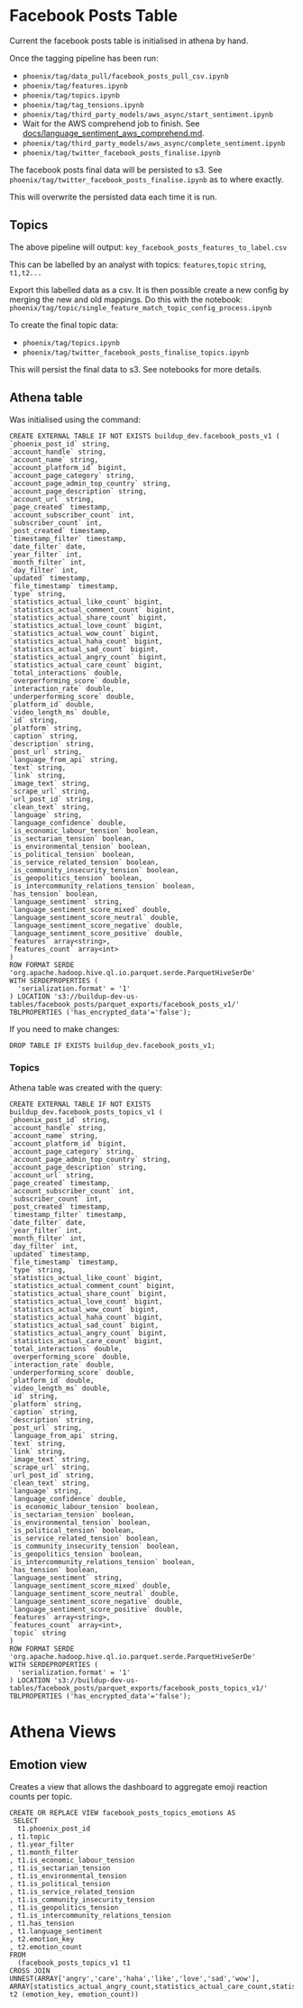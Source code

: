 # Facebook Posts Table
Current the facebook posts table is initialised in athena by hand.

Once the tagging pipeline has been run:
- `phoenix/tag/data_pull/facebook_posts_pull_csv.ipynb`
- `phoenix/tag/features.ipynb`
- `phoenix/tag/topics.ipynb`
- `phoenix/tag/tag_tensions.ipynb`
- `phoenix/tag/third_party_models/aws_async/start_sentiment.ipynb`
- Wait for the AWS comprehend job to finish. See [docs/language_sentiment_aws_comprehend.md](docs/language_sentiment_aws_comprehend.md).
- `phoenix/tag/third_party_models/aws_async/complete_sentiment.ipynb`
- `phoenix/tag/twitter_facebook_posts_finalise.ipynb`


The facebook posts final data will be persisted to s3. See `phoenix/tag/twitter_facebook_posts_finalise.ipynb`
as to where exactly.

This will overwrite the persisted data each time it is run.

## Topics
The above pipeline will output:
`key_facebook_posts_features_to_label.csv`

This can be labelled by an analyst with topics:
`features`,`topic`
`string`, `t1,t2...`

Export this labelled data as a csv. It is then possible create a new config by merging the new and old mappings. Do this with the notebook:
`phoenix/tag/topic/single_feature_match_topic_config_process.ipynb`


To create the final topic data:
- `phoenix/tag/topics.ipynb`
- `phoenix/tag/twitter_facebook_posts_finalise_topics.ipynb`

This will persist the final data to s3. See notebooks for more details.


## Athena table
Was initialised using the command:
```
CREATE EXTERNAL TABLE IF NOT EXISTS buildup_dev.facebook_posts_v1 (
`phoenix_post_id` string,
`account_handle` string,
`account_name` string,
`account_platform_id` bigint,
`account_page_category` string,
`account_page_admin_top_country` string,
`account_page_description` string,
`account_url` string,
`page_created` timestamp,
`account_subscriber_count` int,
`subscriber_count` int,
`post_created` timestamp,
`timestamp_filter` timestamp,
`date_filter` date,
`year_filter` int,
`month_filter` int,
`day_filter` int,
`updated` timestamp,
`file_timestamp` timestamp,
`type` string,
`statistics_actual_like_count` bigint,
`statistics_actual_comment_count` bigint,
`statistics_actual_share_count` bigint,
`statistics_actual_love_count` bigint,
`statistics_actual_wow_count` bigint,
`statistics_actual_haha_count` bigint,
`statistics_actual_sad_count` bigint,
`statistics_actual_angry_count` bigint,
`statistics_actual_care_count` bigint,
`total_interactions` double,
`overperforming_score` double,
`interaction_rate` double,
`underperforming_score` double,
`platform_id` double,
`video_length_ms` double,
`id` string,
`platform` string,
`caption` string,
`description` string,
`post_url` string,
`language_from_api` string,
`text` string,
`link` string,
`image_text` string,
`scrape_url` string,
`url_post_id` string,
`clean_text` string,
`language` string,
`language_confidence` double,
`is_economic_labour_tension` boolean,
`is_sectarian_tension` boolean,
`is_environmental_tension` boolean,
`is_political_tension` boolean,
`is_service_related_tension` boolean,
`is_community_insecurity_tension` boolean,
`is_geopolitics_tension` boolean,
`is_intercommunity_relations_tension` boolean,
`has_tension` boolean,
`language_sentiment` string,
`language_sentiment_score_mixed` double,
`language_sentiment_score_neutral` double,
`language_sentiment_score_negative` double,
`language_sentiment_score_positive` double,
`features` array<string>,
`features_count` array<int>
)
ROW FORMAT SERDE 'org.apache.hadoop.hive.ql.io.parquet.serde.ParquetHiveSerDe'
WITH SERDEPROPERTIES (
  'serialization.format' = '1'
) LOCATION 's3://buildup-dev-us-tables/facebook_posts/parquet_exports/facebook_posts_v1/'
TBLPROPERTIES ('has_encrypted_data'='false');
```
If you need to make changes:
```
DROP TABLE IF EXISTS buildup_dev.facebook_posts_v1;
```
### Topics
Athena table was created with the query:
```
CREATE EXTERNAL TABLE IF NOT EXISTS buildup_dev.facebook_posts_topics_v1 (
`phoenix_post_id` string,
`account_handle` string,
`account_name` string,
`account_platform_id` bigint,
`account_page_category` string,
`account_page_admin_top_country` string,
`account_page_description` string,
`account_url` string,
`page_created` timestamp,
`account_subscriber_count` int,
`subscriber_count` int,
`post_created` timestamp,
`timestamp_filter` timestamp,
`date_filter` date,
`year_filter` int,
`month_filter` int,
`day_filter` int,
`updated` timestamp,
`file_timestamp` timestamp,
`type` string,
`statistics_actual_like_count` bigint,
`statistics_actual_comment_count` bigint,
`statistics_actual_share_count` bigint,
`statistics_actual_love_count` bigint,
`statistics_actual_wow_count` bigint,
`statistics_actual_haha_count` bigint,
`statistics_actual_sad_count` bigint,
`statistics_actual_angry_count` bigint,
`statistics_actual_care_count` bigint,
`total_interactions` double,
`overperforming_score` double,
`interaction_rate` double,
`underperforming_score` double,
`platform_id` double,
`video_length_ms` double,
`id` string,
`platform` string,
`caption` string,
`description` string,
`post_url` string,
`language_from_api` string,
`text` string,
`link` string,
`image_text` string,
`scrape_url` string,
`url_post_id` string,
`clean_text` string,
`language` string,
`language_confidence` double,
`is_economic_labour_tension` boolean,
`is_sectarian_tension` boolean,
`is_environmental_tension` boolean,
`is_political_tension` boolean,
`is_service_related_tension` boolean,
`is_community_insecurity_tension` boolean,
`is_geopolitics_tension` boolean,
`is_intercommunity_relations_tension` boolean,
`has_tension` boolean,
`language_sentiment` string,
`language_sentiment_score_mixed` double,
`language_sentiment_score_neutral` double,
`language_sentiment_score_negative` double,
`language_sentiment_score_positive` double,
`features` array<string>,
`features_count` array<int>,
`topic` string
)
ROW FORMAT SERDE 'org.apache.hadoop.hive.ql.io.parquet.serde.ParquetHiveSerDe'
WITH SERDEPROPERTIES (
  'serialization.format' = '1'
) LOCATION 's3://buildup-dev-us-tables/facebook_posts/parquet_exports/facebook_posts_topics_v1/'
TBLPROPERTIES ('has_encrypted_data'='false');
```

# Athena Views
## Emotion view
Creates a view that allows the dashboard to aggregate emoji reaction counts per topic.

```
CREATE OR REPLACE VIEW facebook_posts_topics_emotions AS
 SELECT
  t1.phoenix_post_id
, t1.topic
, t1.year_filter
, t1.month_filter
, t1.is_economic_labour_tension
, t1.is_sectarian_tension
, t1.is_environmental_tension
, t1.is_political_tension
, t1.is_service_related_tension
, t1.is_community_insecurity_tension
, t1.is_geopolitics_tension
, t1.is_intercommunity_relations_tension
, t1.has_tension
, t1.language_sentiment
, t2.emotion_key
, t2.emotion_count
FROM
  (facebook_posts_topics_v1 t1
CROSS JOIN UNNEST(ARRAY['angry','care','haha','like','love','sad','wow'], ARRAY[statistics_actual_angry_count,statistics_actual_care_count,statistics_actual_haha_count,statistics_actual_like_count,statistics_actual_love_count,statistics_actual_sad_count,statistics_actual_wow_count]) t2 (emotion_key, emotion_count))
```

